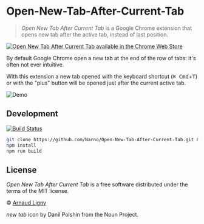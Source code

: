 # Open-New-Tab-After-Current-Tab

> _Open New Tab After Current Tab_ is a Google Chrome extension that opens new tab after the active tab, instead of last position.

[![Open New Tab After Current Tab available in the Chrome Web Store](https://developer.chrome.com/webstore/images/ChromeWebStore_BadgeWBorder_v2_206x58.png)](https://chrome.google.com/webstore/detail/open-new-tab-after-curren/mmcgnaachjapbbchcpjihhgjhpfcnoan)

By default Google Chrome open a new tab at the end of the row of tabs: it's often not ever intuitive.

With this extension a new tab opened with the keyboard shortcut (<kbd>⌘ Cmd</kbd>+<kbd>T</kbd>) or with the "plus" button will be opened just after the current active tab.

![Demo](docs/Open-New-Tab-After-Current-Tab.gif)

## Development

 [![Build Status](https://travis-ci.com/Narno/Open-New-Tab-After-Current-Tab.svg?branch=master)](https://travis-ci.com/Narno/Open-New-Tab-After-Current-Tab)

```bash
git clone https://github.com/Narno/Open-New-Tab-After-Current-Tab.git && cd Open-New-Tab-After-Current-Tab
npm install
npm run build
```

## License

_Open New Tab After Current Tab_ is a free software distributed under the terms of the MIT license.

© [Arnaud Ligny](https://arnaudligny.fr)

_new tab_ icon by Danil Polshin from the Noun Project.
